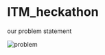 # ITM_heckathon
our problem statement 

![problem](https://github.com/user-attachments/assets/89ea2318-379e-451f-8705-8dd29aa4c5c2)
